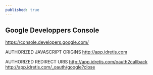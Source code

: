 ```yaml
---
published: true
---
```


## Google Developpers Console

https://console.developers.google.com/

AUTHORIZED JAVASCRIPT ORIGINS 
http://app.idretis.com

AUTHORIZED REDIRECT URIS
http://app.idretis.com/oauth2callback
http://app.idretis.com/_oauth/google?close